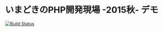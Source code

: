 # いまどきのPHP開発現場 -2015秋- デモ

[![Build Status](https://travis-ci.org/shin1x1/phpkansai-20151216-demo.svg?branch=master)](https://travis-ci.org/shin1x1/phpkansai-20151216-demo)
